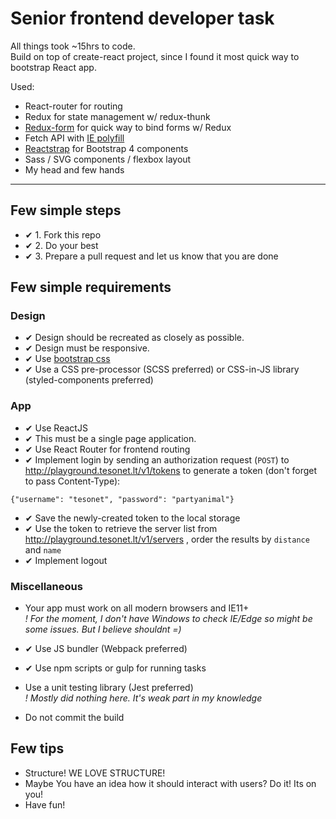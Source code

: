 # Senior frontend developer task

All things took ~15hrs to code.  
Build on top of create-react project, since I found it most quick way to bootstrap React app.

Used:  
* React-router for routing
* Redux for state management w/ redux-thunk
* [Redux-form](http://redux-form.com/7.0.3/) for quick way to bind forms w/ Redux
* Fetch API with  [IE polyfill](https://www.npmjs.com/package/whatwg-fetch)
* [Reactstrap](https://reactstrap.github.io) for Bootstrap 4 components
* Sass / SVG components / flexbox layout
* My head and few hands

----
## Few simple steps

* ✔ 1. Fork this repo
* ✔ 2. Do your best
* ✔ 3. Prepare a pull request and let us know that you are done

## Few simple requirements
### Design
* ✔ Design should be recreated as closely as possible.
* ✔ Design must be responsive.
* ✔ Use [bootstrap css](http://getbootstrap.com/css/)
* ✔ Use a CSS pre-processor (SCSS preferred) or CSS-in-JS library (styled-components preferred)

### App
* ✔ Use ReactJS
* ✔ This must be a single page application.
* ✔ Use React Router for frontend routing
* ✔ Implement login by sending an authorization request (`POST`) to http://playground.tesonet.lt/v1/tokens to generate a token (don't forget to pass Content-Type):

```
{"username": "tesonet", "password": "partyanimal"}
```

* ✔ Save the newly-created token to the local storage
* ✔ Use the token to retrieve the server list from http://playground.tesonet.lt/v1/servers , order the results by `distance` and `name`
* ✔ Implement logout

### Miscellaneous
* Your app must work on all modern browsers and IE11+  
*! For the moment, I don't have Windows to check IE/Edge so might be some issues.
But I believe shouldnt =)*

* ✔ Use JS bundler (Webpack preferred)
* ✔ Use npm scripts or gulp for running tasks

* Use a unit testing library (Jest preferred)  
*! Mostly did nothing here. It's weak part in my knowledge*
* Do not commit the build

## Few tips
* Structure! WE LOVE STRUCTURE!
* Maybe You have an idea how it should interact with users? Do it! Its on you!
* Have fun!
